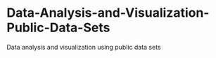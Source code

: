 # Data-Analysis-and-Visualization-Public-Data-Sets
Data analysis and visualization using public data sets
